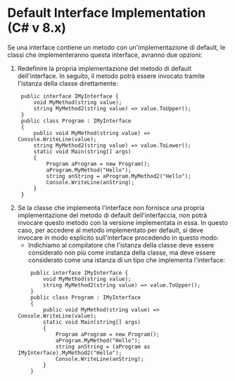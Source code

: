 # Default Interface Implementation (C# v 8.x)

Se una interface contiene un metodo con un'implementazione di default, le classi che implementeranno questa interface, avranno due opzioni:

1. Redefinire la propria implementazione del metodo di default dell'interface. In seguito, il metodo potrà essere
   invocato tramite l'istanza della classe direttamente:
   ```
    public interface IMyInterface {
        void MyMethod(string value);
        string MyMethod2(string value) => value.ToUpper();
    }
    public class Program : IMyInterface
    {
        public void MyMethod(string value) => Console.WriteLine(value);
        string MyMethod2(string value) => value.ToLower();
        static void Main(string[] args)
        {
            Program aProgram = new Program();
            aProgram.MyMethod("Hello");
            string anString = aProgram.MyMethod2("Hello");
            Console.WriteLine(anString);
        }
    }
   ```
2. Se la classe che implementa l'interface non fornisce una propria implementazione del metodo di default
   dell'interfaccia, non potrà invocare questo metodo con la versione implementata in essa. In questo caso, per accedere al metodo implementato per default, si deve invocare in modo esplicito sull'interface procedendo in questo modo:
   - Indichiamo al compilatore che l'istanza della classe deve essere considerato non più come instanza della
     classe, ma deve essere considerato come una istanza di un tipo che implementa l'interface:
    ```
        public interface IMyInterface {
            void MyMethod(string value);
            string MyMethod2(string value) => value.ToUpper();
        }
        public class Program : IMyInterface
        {
            public void MyMethod(string value) => Console.WriteLine(value);
            static void Main(string[] args)
            {
                Program aProgram = new Program();
                aProgram.MyMethod("Hello");
                string anString = (aProgram as IMyInterface).MyMethod2("Hello");
                Console.WriteLine(anString);
            }
        }
    ```